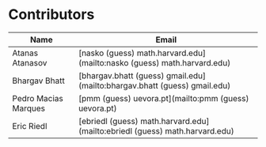 Contributors
===========

| Name | Email |
|------|-------|
| Atanas Atanasov | [nasko (guess) math.harvard.edu](mailto:nasko (guess) math.harvard.edu) |
| Bhargav Bhatt | [bhargav.bhatt (guess) gmail.edu](mailto:bhargav.bhatt (guess) gmail.edu) |
| Pedro Macias Marques | [pmm (guess) uevora.pt](mailto:pmm (guess) uevora.pt) |
| Eric Riedl | [ebriedl (guess) math.harvard.edu](mailto:ebriedl (guess) math.harvard.edu) |
